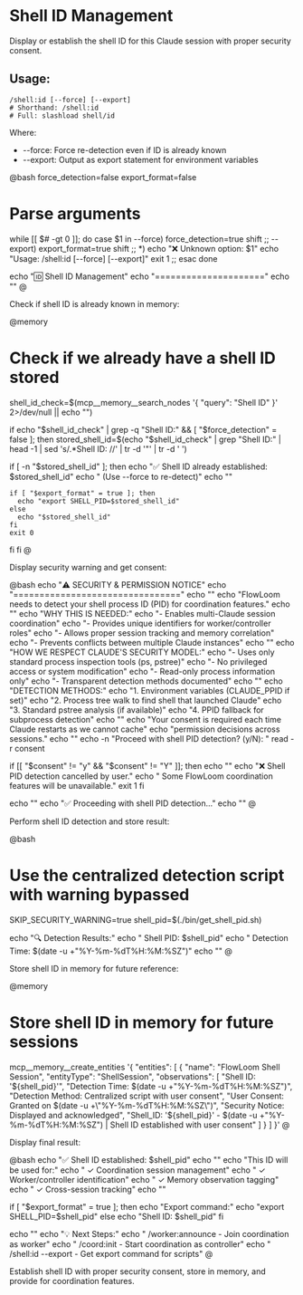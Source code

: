 # Shell ID Management

Display or establish the shell ID for this Claude session with proper security consent.

## Usage:
```
/shell:id [--force] [--export]
# Shorthand: /shell:id
# Full: slashload shell/id
```

Where:
- --force: Force re-detection even if ID is already known
- --export: Output as export statement for environment variables

@bash
force_detection=false
export_format=false

# Parse arguments
while [[ $# -gt 0 ]]; do
  case $1 in
    --force)
      force_detection=true
      shift
      ;;
    --export)
      export_format=true
      shift
      ;;
    *)
      echo "❌ Unknown option: $1"
      echo "Usage: /shell:id [--force] [--export]"
      exit 1
      ;;
  esac
done

echo "🆔 Shell ID Management"
echo "====================="
echo ""
@

Check if shell ID is already known in memory:

@memory
# Check if we already have a shell ID stored
shell_id_check=$(mcp__memory__search_nodes '{
  "query": "Shell ID"
}' 2>/dev/null || echo "")

if echo "$shell_id_check" | grep -q "Shell ID:" && [ "$force_detection" = false ]; then
  stored_shell_id=$(echo "$shell_id_check" | grep "Shell ID:" | head -1 | sed 's/.*Shell ID: //' | tr -d '"' | tr -d ' ')
  
  if [ -n "$stored_shell_id" ]; then
    echo "✅ Shell ID already established: $stored_shell_id"
    echo "   (Use --force to re-detect)"
    echo ""
    
    if [ "$export_format" = true ]; then
      echo "export SHELL_PID=$stored_shell_id"
    else
      echo "$stored_shell_id"
    fi
    exit 0
  fi
fi
@

Display security warning and get consent:

@bash
echo "⚠️  SECURITY & PERMISSION NOTICE"
echo "================================"
echo ""
echo "FlowLoom needs to detect your shell process ID (PID) for coordination features."
echo ""
echo "WHY THIS IS NEEDED:"
echo "- Enables multi-Claude session coordination"
echo "- Provides unique identifiers for worker/controller roles"
echo "- Allows proper session tracking and memory correlation"
echo "- Prevents conflicts between multiple Claude instances"
echo ""
echo "HOW WE RESPECT CLAUDE'S SECURITY MODEL:"
echo "- Uses only standard process inspection tools (ps, pstree)"
echo "- No privileged access or system modification"
echo "- Read-only process information only"
echo "- Transparent detection methods documented"
echo ""
echo "DETECTION METHODS:"
echo "1. Environment variables (CLAUDE_PPID if set)"
echo "2. Process tree walk to find shell that launched Claude"
echo "3. Standard pstree analysis (if available)"
echo "4. PPID fallback for subprocess detection"
echo ""
echo "Your consent is required each time Claude restarts as we cannot cache"
echo "permission decisions across sessions."
echo ""
echo -n "Proceed with shell PID detection? (y/N): "
read -r consent

if [[ "$consent" != "y" && "$consent" != "Y" ]]; then
  echo ""
  echo "❌ Shell PID detection cancelled by user."
  echo "   Some FlowLoom coordination features will be unavailable."
  exit 1
fi

echo ""
echo "✅ Proceeding with shell PID detection..."
echo ""
@

Perform shell ID detection and store result:

@bash
# Use the centralized detection script with warning bypassed
SKIP_SECURITY_WARNING=true shell_pid=$(./bin/get_shell_pid.sh)

echo "🔍 Detection Results:"
echo "   Shell PID: $shell_pid"
echo "   Detection Time: $(date -u +"%Y-%m-%dT%H:%M:%SZ")"
echo ""
@

Store shell ID in memory for future reference:

@memory
# Store shell ID in memory for future sessions
mcp__memory__create_entities '{
  "entities": [
    {
      "name": "FlowLoom Shell Session",
      "entityType": "ShellSession",
      "observations": [
        "Shell ID: '${shell_pid}'",
        "Detection Time: $(date -u +\"%Y-%m-%dT%H:%M:%SZ\")",
        "Detection Method: Centralized script with user consent",
        "User Consent: Granted on $(date -u +\"%Y-%m-%dT%H:%M:%SZ\")",
        "Security Notice: Displayed and acknowledged",
        "Shell_ID: '${shell_pid}' - $(date -u +\"%Y-%m-%dT%H:%M:%SZ\") | Shell ID established with user consent"
      ]
    }
  ]
}'
@

Display final result:

@bash
echo "✅ Shell ID established: $shell_pid"
echo ""
echo "This ID will be used for:"
echo "  ✓ Coordination session management"
echo "  ✓ Worker/controller identification"
echo "  ✓ Memory observation tagging"
echo "  ✓ Cross-session tracking"
echo ""

if [ "$export_format" = true ]; then
  echo "Export command:"
  echo "export SHELL_PID=$shell_pid"
else
  echo "Shell ID: $shell_pid"
fi

echo ""
echo "💡 Next Steps:"
echo "   /worker:announce - Join coordination as worker"
echo "   /coord:init - Start coordination as controller"
echo "   /shell:id --export - Get export command for scripts"
@

Establish shell ID with proper security consent, store in memory, and provide for coordination features.